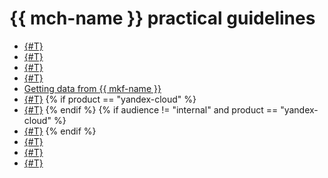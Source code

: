 # {{ mch-name }} practical guidelines

* [{#T}](insert.md)
* [{#T}](data-migration.md)
* [{#T}](sharding.md)
* [{#T}](hybrid-storage.md)
* [Getting data from {{ mkf-name }}](fetch-data-from-mkf.md)
* [{#T}](fetch-data-from-rabbitmq.md)
{% if product == "yandex-cloud" %}
* [{#T}](./bigquery-to-clickhouse.md)
{% endif %}
{% if audience != "internal" and product == "yandex-cloud" %}
* [{#T}](exchange-data-with-dp.md)
{% endif %}
* [{#T}](dns-peering.md)
* [{#T}](yds-to-clickhouse.md)
* [{#T}](mkf-to-mch-migration.md)
